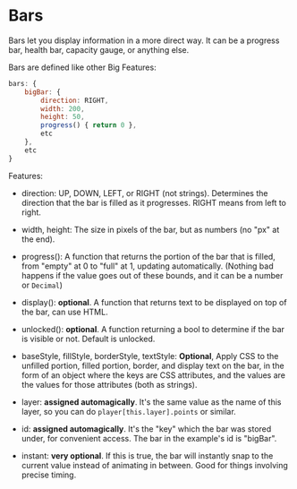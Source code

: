 # Bars

Bars let you display information in a more direct way. It can be a progress bar, health bar, capacity gauge, or anything else.

Bars are defined like other Big Features:

```js
bars: {
    bigBar: {
        direction: RIGHT,
        width: 200,
        height: 50,
        progress() { return 0 },
        etc
    },
    etc
}
```

Features:

-   direction: UP, DOWN, LEFT, or RIGHT (not strings). Determines the direction that the bar is filled as it progresses. RIGHT means from left to right.

-   width, height: The size in pixels of the bar, but as numbers (no "px" at the end).

-   progress(): A function that returns the portion of the bar that is filled, from "empty" at 0 to "full" at 1, updating automatically.
    (Nothing bad happens if the value goes out of these bounds, and it can be a number or `Decimal`)

-   display(): **optional**. A function that returns text to be displayed on top of the bar, can use HTML.

-   unlocked(): **optional**. A function returning a bool to determine if the bar is visible or not. Default is unlocked.

-   baseStyle, fillStyle, borderStyle, textStyle: **Optional**, Apply CSS to the unfilled portion, filled portion, border, and display text on the bar, in the form of an object where the keys are CSS attributes, and the values are the values for those attributes (both as strings).

-   layer: **assigned automagically**. It's the same value as the name of this layer, so you can do `player[this.layer].points` or similar.

-   id: **assigned automagically**. It's the "key" which the bar was stored under, for convenient access. The bar in the example's id is "bigBar".

-   instant: **very optional**. If this is true, the bar will instantly snap to the current value instead of animating in between. Good for things involving precise timing.
